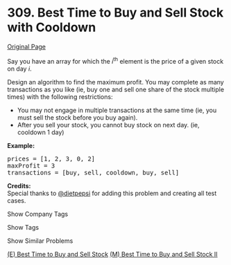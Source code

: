 # 309. Best Time to Buy and Sell Stock with Cooldown

[Original Page](https://leetcode.com/problems/best-time-to-buy-and-sell-stock-with-cooldown/)

Say you have an array for which the _i_<sup>th</sup> element is the price of a given stock on day _i_.

Design an algorithm to find the maximum profit. You may complete as many transactions as you like (ie, buy one and sell one share of the stock multiple times) with the following restrictions:

*   You may not engage in multiple transactions at the same time (ie, you must sell the stock before you buy again).
*   After you sell your stock, you cannot buy stock on next day. (ie, cooldown 1 day)

**Example:**  

<pre>prices = [1, 2, 3, 0, 2]
maxProfit = 3
transactions = [buy, sell, cooldown, buy, sell]
</pre>

**Credits:**  
Special thanks to [@dietpepsi](https://leetcode.com/discuss/user/dietpepsi) for adding this problem and creating all test cases.

<div>

<div id="company_tags" class="btn btn-xs btn-warning">Show Company Tags</div>

<span class="hidebutton" style="display: none;">[Google](/company/google/)</span></div>

<div>

<div id="tags" class="btn btn-xs btn-warning">Show Tags</div>

<span class="hidebutton" style="display: none;">[Dynamic Programming](/tag/dynamic-programming/)</span></div>

<div>

<div id="similar" class="btn btn-xs btn-warning">Show Similar Problems</div>

<span class="hidebutton">[(E) Best Time to Buy and Sell Stock](/problems/best-time-to-buy-and-sell-stock/) [(M) Best Time to Buy and Sell Stock II](/problems/best-time-to-buy-and-sell-stock-ii/)</span></div>